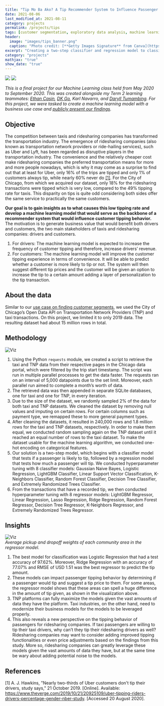 ```yaml
---
title: "Tip Mo Ba Ako? A Tip Recommender System to Influence Passenger Tipping Behavior of Taxi and Ridesharing Platforms"
date: 2021-08-06
last_modified_at: 2021-08-11
category: projects
permalink: /projects/tips
tags: [customer segmentation, exploratory data analysis, machine learning, regression, classification, transportation]
header:
  image: "images/tips_banner.png"
  caption: "Photo credit: [**Getty Images Signature** from Canva](https://www.canva.com/p/gettysignature/)"
excerpt: "Creating a two-step classifier and regression model to classify whether passengers are likely to tip and provide a recommended tip amount."
category: "projects"
mathjax: "true"
show_date: "true"
---
```


[![](https://img.shields.io/badge/Google_Drive-View_Report-4285F4?logo=googledrive)](https://drive.google.com/file/d/14Mek8R8lEU0-YQBXEkHuXM7TVB9KJREw/view?usp=sharing) [![](https://img.shields.io/badge/Google_Drive-View_Slides-4285F4?logo=googledrive)](https://drive.google.com/file/d/1_UaN_JA82z5YWhlaEFrPGCciCepdw0lK/view?usp=sharing)

*This is a final project for our Machine Learning class held from May 2020 to September 2020. This was created alongside my Term 2 learning teammates: [Ethan Casin](https://www.linkedin.com/in/ethancasin/), [DK Go](https://www.linkedin.com/in/danielkristoffergo/), Karl Navarro, and [Daryll Tumambing](https://www.linkedin.com/in/daryll-tumambing/).  For this project, we were tasked to create a machine learning model with a business use case and [publicly present our findings](https://fb.me/e/1FSlFeg5t).*

## Objective

The competition between taxis and ridesharing companies has transformed the transportation industry. The emergence of ridesharing companies (also known as transportation network providers or ride-hailing services), such as Uber and Lyft, has been regarded as disruptive players in the transportation industry. The convenience and the relatively cheaper cost make ridesharing companies the preferred transportation means for more and more people nowadays, which is why it may come as a surprise to find out that at least for Uber, only 16% of the trips are tipped and only 1% of customers always tip, while nearly 60% never do [[1]](#ref1). For the City of Chicago, from which we acquired our dataset, only 18% for the ridesharing transactions were tipped which is very low, compared to the 49% tipping rate for taxis. This disparity on tips is quite odd considering both sides offer the same service to practically the same customers. 

**Our goal is to gain insights as to what causes this low tipping rate and develop a machine learning model that would serve as the backbone of a recommender system that would influence customer tipping behavior.** The motivation is to generate business value that would benefit both drivers and customers, the two main stakeholders of taxis and ridesharing companies: drivers and customers.

1. For drivers: The machine learning model is expected to increase the frequency of customer tipping and therefore, increase drivers’ revenue.
2. For customers: The machine learning model will improve the customer tipping experience in terms of convenience. It will be able to predict whether a customer is more likely to tip or not. The system will then suggest different tip prices and the customer will be given an option to increase the tip to a certain amount adding a layer of personalization to the tip transaction.

## About the data

Similar to our [use case on finding customer segments](https://nkespiritu.github.io/customersegments), we used the City of Chicago’s Open Data API on Transportation Network Providers (TNP) and taxi transactions. On this project, we limited it to only 2019 data. The resulting dataset had about 15 million rows in total. 

## Methodology

<img src="{{ site.url }}{{ site.baseurl }}/images/tips_methodology.png" alt="Viz">

1. Using the Python `requests` module, we created a script to retrieve the taxi and TNP data from their respective pages in the Chicago data portal, which were filtered by the trip start timestamp. The script was run in multiple parallel processes to get the data faster. The requests ran on an interval of 5,000 datapoints due to the set limit. Moreover, each parallel run aimed to complete a month’s worth of data.
2. The retrieved data was then appended in separate SQLite databases, one for taxi and one for TNP, in every iteration.
3. Due to the size of the dataset, we randomly sampled 2% of the data for both taxi and TNP datasets. We cleaned the dataset by removing null values and imputing on certain rows. For certain columns such as payment type, we remapped these to more general payment types.
4. After cleaning the datasets, it resulted in 240,000 rows and 1.8 million rows for the taxi and TNP datasets, respectively. In order to make them equal, we conducted random sampling again on the TNP dataset until it reached an equal number of rows to the taxi dataset. To make the dataset usable for the machine learning algorithm, we conducted one-hot encoding on categorical features. 
5. Our solution is a two-step model, which begins with a classifier model that tests if a passenger is likely to tip, followed by a regression model that tests how much a passenger will tip. We conducted hyperparameter tuning with 8 classifier models: Gaussian Naive Bayes, Logistic Regression, LightGBM Classifier, Linear Support Vector Classification, K-Neighbors Classifier, Random Forest Classifier, Decision Tree Classifier, and Extremely Randomized Trees Classifier.
6. From the transactions that have a recorded tip, we then conducted hyperparameter tuning with 8 regressor models: LightGBM Regressor, Linear Regression, Lasso Regression, Ridge Regression, Random Forest Regressor, Decision Tree Regressor, K-Neighbors Regressor, and Extremely Randomized Trees Regressor.


## Insights

<img src="{{ site.url }}{{ site.baseurl }}/images/tips_viz.png" alt="Viz">\
*Average pickup and dropoff weights of each community area in the regressor model.*

1. The best model for classification was Logistic Regression that had a test accuracy of 97.62%. Moreover, Ridge Regression with an accuracy of 77.07% and RMSE of USD 1.51 was the best regressor to predict the tip amount.
2. These models can impact passenger tipping behavior by determining if a passenger would tip and suggest a tip price to them. For some areas, the regressor model shows that these areas can spell a huge difference in the amount of tip given, as shown in the visualization above.
3. TNP platforms can fully maximize the models given the vast amounts of data they have the platform. Taxi industries, on the other hand, need to modernize their business models for the models to be leveraged properly.
4. This also reveals a new perspective on the tipping behavior of passengers for ridesharing companies. If taxi passengers are willing to tip their taxi drivers, why can’t they tip their ridesharing drivers as well? Ridesharing companies may want to consider adding improved tipping functionalities or even price adjustments based on the findings from this study. More so, ridesharing companies can greatly leverage these models given the vast amounts of data they have, but at the same time be wary about adding potential noise to the models.

## References 

<a id='ref1'>[1]</a> A. J. Hawkins, "Nearly two-thirds of Uber customers don't tip their drivers, study says," 21 October 2019. [Online]. Available: https://www.theverge.com/2019/10/21/20925109/uber-tipping-riders-drivers-percentage-gender-nber-study. [Accessed 20 August 2020].